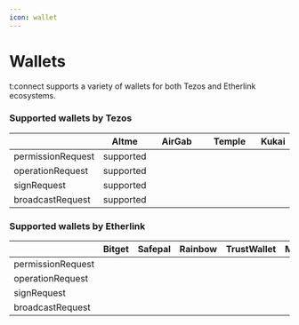 ```yaml
---
icon: wallet
---
```


# Wallets

t:connect supports a variety of wallets for both Tezos and Etherlink ecosystems.

### Supported wallets by Tezos

<table><thead><tr><th></th><th>Altme</th><th width="133">AirGab</th><th width="135">Temple</th><th>Kukai</th></tr></thead><tbody><tr><td>permissionRequest</td><td>supported</td><td></td><td></td><td></td></tr><tr><td>operationRequest</td><td>supported</td><td></td><td></td><td></td></tr><tr><td>signRequest</td><td>supported</td><td></td><td></td><td></td></tr><tr><td>broadcastRequest</td><td>supported</td><td></td><td></td><td></td></tr></tbody></table>

### Supported wallets by Etherlink

<table><thead><tr><th width="179"></th><th width="104">Bitget</th><th width="106">Safepal</th><th width="120">Rainbow</th><th width="121">TrustWallet</th><th>MetaMask</th></tr></thead><tbody><tr><td>permissionRequest</td><td></td><td></td><td></td><td></td><td></td></tr><tr><td>operationRequest</td><td></td><td></td><td></td><td></td><td></td></tr><tr><td>signRequest</td><td></td><td></td><td></td><td></td><td></td></tr><tr><td>broadcastRequest</td><td></td><td></td><td></td><td></td><td></td></tr></tbody></table>

